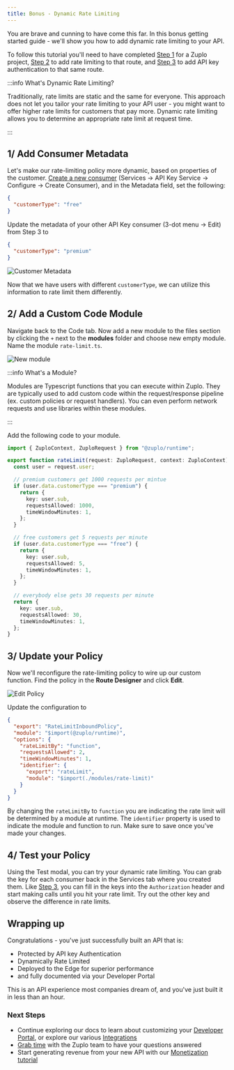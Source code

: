 ```yaml
---
title: Bonus - Dynamic Rate Limiting
---
```


You are brave and cunning to have come this far. In this bonus getting started
guide - we'll show you how to add dynamic rate limiting to your API.

To follow this tutorial you'll need to have completed
[Step 1](./step-1-setup-basic-gateway.md) for a Zuplo project,
[Step 2](./step-2-add-rate-limiting.md) to add rate limiting to that route, and
[Step 3](./step-3-add-api-key-auth.md) to add API key authentication to that
same route.

:::info What's Dynamic Rate Limiting?

Traditionally, rate limits are static and the same for everyone. This approach
does not let you tailor your rate limiting to your API user - you might want to
offer higher rate limits for customers that pay more. Dynamic rate limiting
allows you to determine an appropriate rate limit at request time.

:::

## 1/ Add Consumer Metadata

Let's make our rate-limiting policy more dynamic, based on properties of the
customer. [Create a new consumer](./step-3-add-api-key-auth#2-set-up-an-api-key)
(Services -> API Key Service -> Configure -> Create Consumer), and in the
Metadata field, set the following:

```json
{
  "customerType": "free"
}
```

Update the metadata of your other API Key consumer (3-dot menu -> Edit) from
Step 3 to

```json
{
  "customerType": "premium"
}
```

![Customer Metadata](../../public/media/step-3-add-rate-limiting/image-2.png)

Now that we have users with different `customerType`, we can utilize this
information to rate limit them differently.

## 2/ Add a Custom Code Module

Navigate back to the Code tab. Now add a new module to the files section by
clicking the `+` next to the **modules** folder and choose new empty module.
Name the module `rate-limit.ts`.

![New module](../../public/media/step-3-add-rate-limiting/image-3.png)

:::info What's a Module?

Modules are Typescript functions that you can execute within Zuplo. They are
typically used to add custom code within the request/response pipeline (ex.
custom policies or request handlers). You can even perform network requests and
use libraries within these modules.

:::

Add the following code to your module.

```ts
import { ZuploContext, ZuploRequest } from "@zuplo/runtime";

export function rateLimit(request: ZuploRequest, context: ZuploContext) {
  const user = request.user;

  // premium customers get 1000 requests per mintue
  if (user.data.customerType === "premium") {
    return {
      key: user.sub,
      requestsAllowed: 1000,
      timeWindowMinutes: 1,
    };
  }

  // free customers get 5 requests per minute
  if (user.data.customerType === "free") {
    return {
      key: user.sub,
      requestsAllowed: 5,
      timeWindowMinutes: 1,
    };
  }

  // everybody else gets 30 requests per minute
  return {
    key: user.sub,
    requestsAllowed: 30,
    timeWindowMinutes: 1,
  };
}
```

## 3/ Update your Policy

Now we'll reconfigure the rate-limiting policy to wire up our custom function.
Find the policy in the **Route Designer** and click **Edit**.

![Edit Policy](../../public/media/step-3-add-rate-limiting/image-4.png)

Update the configuration to

```json
{
  "export": "RateLimitInboundPolicy",
  "module": "$import(@zuplo/runtime)",
  "options": {
    "rateLimitBy": "function",
    "requestsAllowed": 2,
    "timeWindowMinutes": 1,
    "identifier": {
      "export": "rateLimit",
      "module": "$import(./modules/rate-limit)"
    }
  }
}
```

By changing the `rateLimitBy` to `function` you are indicating the rate limit
will be determined by a module at runtime. The `identifier` property is used to
indicate the module and function to run. Make sure to save once you've made your
changes.

## 4/ Test your Policy

Using the Test modal, you can try your dynamic rate limiting. You can grab the
key for each consumer back in the Services tab where you created them. Like
[Step 3](./step-3-add-api-key-auth.md), you can fill in the keys into the
`Authorization` header and start making calls until you hit your rate limit. Try
out the other key and observe the difference in rate limits.

## Wrapping up

Congratulations - you've just successfully built an API that is:

- Protected by API key Authentication
- Dynamically Rate Limited
- Deployed to the Edge for superior performance
- and fully documented via your Developer Portal

This is an API experience most companies dream of, and you've just built it in
less than an hour.

### Next Steps

- Continue exploring our docs to learn about customizing your
  [Developer Portal](./developer-portal.md), or explore our various
  [Integrations](https://zuplo.com/integrations)
- [Grab time](https://zuplo.com/meeting) with the Zuplo team to have your
  questions answered
- Start generating revenue from your new API with our
  [Monetization tutorial](./monetization.md)

